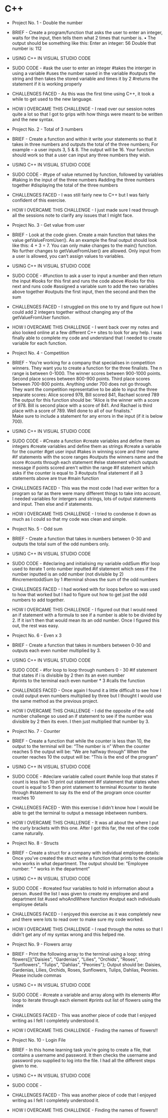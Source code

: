 # C++
- Project No. 1 - Double the number
- BRIEF - Create a program/function that asks the user to enter an integer, waits for the input, then tells them what 2 times that number is.
• The output should be something like this: Enter an integer: 56
Double that number is: 112
- USING C++ IN VISUAL STUDIO CODE
- SUDO CODE - #ask the user to enter an integer
              #takes the interger in using a variable
              #uses the number saved in the variable
              #outputs the string and then takes the stored variable and times it by 2
              #returns the statement if it is working properly
- CHALLENGES FACED - As this was the first time using C++, it took a while to get used to the new language.
- HOW I OVERCAME THIS CHALLENGE - I read over our session notes quite a lot so that I got to grips with how things were meant to be written and the new syntax.

- Project No. 2 - Total of 3 numbers
- BRIEF - Create a function and within it write your statements so that it takes in three numbers and outputs the total of the three numbers; For example – a user inputs 3, 5 & 8. The output will be 16.
Your function should work so that a user can input any three numbers they wish.
- USING C++ IN VISUAL STUDIO CODE
- SUDO CODE - #type of value returned by function, followed by variables 
              #taking in the input of the three numbers
              #adding the three numbers together
              #displaying the total of the three numbers
- CHALLENGES FACED - I was still fairly new to C++ but I was fairly confident of this exercise.
- HOW I OVERCAME THIS CHALLENGE - I just made sure I read through all the sessions note to clarify any issues that I might face.

- Project No. 3 - Get value from user
- BRIEF - Look at the code given. Create a main function that takes the value getValueFromUser(). As an example the final output should look like this: 4 + 3 = 7. You can only make changes to the main() function. No further changes to getValueFromUser() are allowed. Only input from a user is allowed, you can’t assign values to variables.
- USING C++ IN VISUAL STUDIO CODE
- SUDO CODE - #function to ask a user to input a number and then return the input
              #looks for this first and runs the code above
              #looks for this next and runs code 
              #assigned a variable sum to add the two variables above together
              #outputs the first input, then the second and then the sum
- CHALLENGES FACED - I struggled on this one to try and figure out how I could add 2 integers together without changing any of the getValueFromUser function.
- HOW I OVERCAME THIS CHALLENGE - I went back over my notes and also looked online at a few different C++ sites to look for any help. I was finally able to complete my code and understand that I needed to create variable for each function.


- Project No. 4 - Competition
- BRIEF - You’re working for a company that specialises in competition winners. They want you to create a function for the three finalists. The n range is between 0-1000. The winner scores between 900-1000 points. Second place scores between 800-900 points. Third place scores between 700-800 points. Anything under 700 does not go through. They want the competition representative to be able to input the three separate scores: Alice scored 978, Bill scored 841, Rachael scored 789
The output for this function should be:
“Alice is the winner with a score of 978.
Bill is second place with a score of 841.
And Rachael is third place with a score of 789. Well done to all of our finalists.”  
Make sure to include a statement for any errors in the input (if it is below 700).
 - USING C++ IN VISUAL STUDIO CODE
- SUDO CODE - #Create a function
              #create variables and define them as integers
              #create variables and define them as strings
              #create a variable for the counter
              #get user input
              #takes in winning score and their name
              #if statements with the score ranges
              #outputs the winners name and the score
              #counts through each statement
              #else statement which outputs message if points scored aren't within the range 
              #if statement which asks if the counter is equal to 3
              #outputs final statement if all 3 statements above are true
              #main function
- CHALLENGES FACED - This was the most code I had ever written for a program so far as there were many different things to take into account. I needed variables for intergers and strings, lots of output statements and input. Then else and if statements.
- HOW I OVERCAME THIS CHALLENGE - I tried to condense it down as much as I could so that my code was clean and simple.

- Project No. 5 - Odd sum
- BRIEF - Create a function that takes in numbers between 0-30 and outputs the total sum of the odd numbers only. 
- USING C++ IN VISUAL STUDIO CODE
- SUDO CODE - #declaring and initialising my variable oddSum
              #for loop used to iterate 1 onto number inputted
              #if statement which sees if the number inputted is an odd number (not divisible by 2) 
              #incrementoddSum by 1
              #terminal shows the sum of the odd numbers
- CHALLENGES FACED - I had worked with for loops before so was used to how that worked but I had to figure out how to get just the odd numbers to add together.
- HOW I OVERCAME THIS CHALLENGE - I figured out that I would need an if statement with a formula to see if a number is able to be divided by 2. If it isn't then that would mean its an odd number. Once I figured this out, the rest was easy.

- Project No. 6 - Even x 3
- BRIEF - Create a function that takes in numbers between 0-30 and outputs each even number multiplied by 3. 
- USING C++ IN VISUAL STUDIO CODE
- SUDO CODE - #for loop to loop through numbers 0 - 30
              #if statement that states if i is divisible by 2 then its an even number  
              #prints to the terminal each even number * 3
              #calls the function
- CHALLENGES FACED - Once again I found it a little difficult to see how I could output even numbers multiplied by three but I thought I would use the same method as the previous project.
- HOW I OVERCAME THIS CHALLENGE - I did the opposite of the odd number challenge so used an if statement to see if the number was divisible by 2 then its even. I then just multiplied that number by 3.

- Project No. 7 - Counter
- BRIEF - Create a function that while the counter is less than 10, the output to the terminal will be:
“The number is n”
When the counter reaches 5 the output will be: “We are halfway through”
When the counter reaches 10 the output will be: “This is the end of the program”
- USING C++ IN VISUAL STUDIO CODE
- SUDO CODE - #declare variable called count
              #while loop that states if count is less than 10 print out statement
              #if statement that states when count is equal to 5 then print statement to terminal
              #counter to iterate through
              #statement to say its the end of the program once counter reaches 10
- CHALLENGES FACED - With this exercise I didn't know how I would be able to get the terminal to output a message inbetween numbers.
- HOW I OVERCAME THIS CHALLENGE - It was all about the where I put the curly brackets with this one. After I got this far, the rest of the code came naturally.

- Project No. 8 - Structs
- BRIEF - Create a struct for a company with individual employee details:
Once you’ve created the struct write a function that prints to the console who works in what department. The output should be:
“Employee number: <employee number>”
“<person> works in the <department> department”
- USING C++ IN VISUAL STUDIO CODE
- SUDO CODE - #created four variables to hold in information about a person.
              #used the list I was given to create my employee and and department list
              #used whoAndWhere function 
              #output each individuals employee details
- CHALLENGES FACED - I enjoyed this exercise as it was completely new and there were lots to read over to make sure my code worked.
- HOW I OVERCAME THIS CHALLENGE - I read through the notes so that I didn't get any of my syntax wrong and this helped me.

- Project No. 9 - Flowers array
- BRIEF - Print the following array to the terminal using a loop: string flowers[]{"Daisies", "Gardenias", "Lilies", "Orchids",
"Roses", "Sunflowers", "Tulips", "Dahlias", "Peonies"};
Output should be: Daisies, Gardenias, Lilies, Orchids, Roses, Sunflowers, Tulips, Dahlias, Peonies.
Please include commas
- USING C++ IN VISUAL STUDIO CODE
- SUDO CODE - #create a variable and array along with its elements
              #for loop to iterate through each element
              #prints out list of flowers using the index
- CHALLENGES FACED - This was another piece of code that I enjoyed writing as I felt I completely understood it.
- HOW I OVERCAME THIS CHALLENGE - Finding the names of flowers!!

- Project No. 10 - Login File
- BRIEF - In this home learning task you’re going to create a file, that contains a username and password. It then checks the username and password you supplied to log into the file. I had all the different steps given to me.
- USING C++ IN VISUAL STUDIO CODE
- SUDO CODE - 
- CHALLENGES FACED - This was another piece of code that I enjoyed writing as I felt I completely understood it.
- HOW I OVERCAME THIS CHALLENGE - Finding the names of flowers!!


